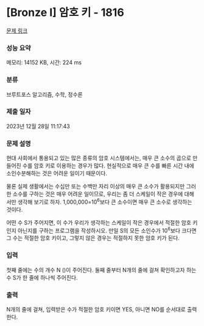 # [Bronze I] 암호 키 - 1816 

[문제 링크](https://www.acmicpc.net/problem/1816) 

### 성능 요약

메모리: 14152 KB, 시간: 224 ms

### 분류

브루트포스 알고리즘, 수학, 정수론

### 제출 일자

2023년 12월 28일 11:17:43

### 문제 설명

<p>현대 사회에서 통용되고 있는 많은 종류의 암호 시스템에서는, 매우 큰 소수의 곱으로 만들어진 수를 암호 키로 이용하는 경우가 많다. 현실적으로 매우 큰 수를 빠른 시간 내에 소인수분해하는 것은 어려운 일이기 때문이다.</p>

<p>물론 실제 생활에서는 수십만 또는 수백만 자리 이상의 매우 큰 소수가 활용되지만 그러한 소수를 구하는 것은 매우 어려운 일이므로, 우리는 좀 더 스케일이 작은 경우에 대해서만 생각해 보기로 하자. 1,000,000=10<sup>6</sup>보다 큰 소수이면 매우 큰 소수로 생각하는 것이다.</p>

<p>어떤 수 S가 주어지면, 이 수가 우리가 생각하는 스케일이 작은 경우에서 적절한 암호 키인지 아닌지를 구하는 프로그램을 작성하시오. 만일 S의 모든 소인수가 10<sup>6</sup>보다 크다면 그 수는 적절한 암호 키이고, 그렇지 않은 경우는 적절하지 못한 암호 키가 된다.</p>

### 입력 

 <p>첫째 줄에는 수의 개수 N ()이 주어진다. 둘째 줄부터 N개의 줄에 걸쳐 확인하고자 하는 수 S가 한 줄에 하나씩 주어진다.</p>

### 출력 

 <p>N개의 줄에 걸쳐, 입력받은 수가 적절한 암호 키이면 YES, 아니면 NO를 순서대로 출력한다.</p>

